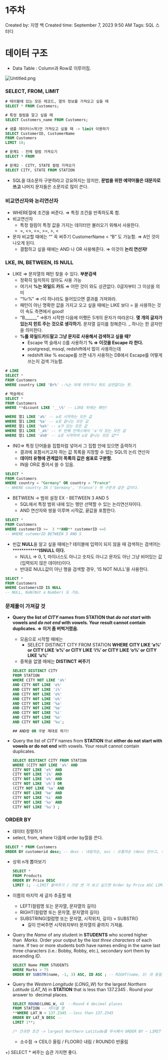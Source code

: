# 1주차

Created by: 지영 백
Created time: September 7, 2023 9:50 AM
Tags: SQL 스터디

# 데이터 구조

- Data Table : Column과 Row로 이루어짐.

![Untitled.png](/SQL_Advanced/week1/Untitled.png)

### SELECT, FROM, LIMIT

```sql
# 테이블에 있는 모든 레코드, 열의 정보를 가져오고 싶을 때
SELECT * FROM Customers;

# 특정 컬럼을 알고 싶을 때
SELECT Customers_name FROM Customers;

# 샘플 데이터(n개)만 가져오고 싶을 때 -> limit 이용하기
SELECT CustomerID, CustomerName
FROM Customers
LIMIT 10;
```

```sql
# 문제1 - 전체 컬럼 가져오기
SELECT * FROM 

# 문제2 - CITY, STATE 컬럼 가져오기
SELECT CITY, STATE FROM STATION

```

- SQL을 대소문자 구분하라고 강요하지는 않지만, **문법을 위한 예약어들은 대문자로 쓰고** 나머지 문자들은 소문자로 많이 쓴다.

### 비교연산자와 논리연산자

- WHERE절에 조건을 써준다.  ⇒ 특정 조건을 만족하도록 함.
- 비교연산자
    - 특정 컬럼이 특정 값을 가지는 데이터만 불러오기 위해서 사용한다.
    - =, <>, <=, >=, >, <
- 문자 비교할 때에는 “” 꼭 써주기 CustomerName < “B” 도 가능함. ⇒ A인 것이 나오게 된다.
    - 결합하고 싶을 때에는 AND 나 OR 사용해준다. ⇒ 이것이 **논리 연산자!**

### LKE, IN, BETWEEN, IS NULL

- LIKE ⇒ 문자열의 패턴 찾을 수 있다. **부분검색**
    - 정확히 일치하지 않아도 사용 가능
    - 여기서 **%는 와일드 카드** ⇒ 어떤 것이 와도 상관없다. 0글자부터 그 이상을 의미
    - “%r%” ⇒ r이 하나라도 들어있으면 결과를 가져와라.
    - 패턴이 아닌 명확한 값을 가지고 오고 싶을 때에는 LIKE 보다 = 을 사용하는 것이 속도 측면에서 good!
    - “B______” ⇒B가 시작한 다음에 어쨌든 5개의 문자가 따라온다. **몇 개의 글자가 있는지 힌트 주는 것으로 생각하기.** 문자열 길이를 정해준다. _ 하나는 한 글자만을 의미한다.
    - **%를 와일드카드말고 그냥 문자로 사용해서 검색하고 싶을 때?**
        - Escape 역 슬래시 (\)를 사용하기  **\% ⇒ 이것을 Escape 라 한다.**
        - postgresql, mssql, redshift에서 많이 사용하는데
        - redshift like % escape를 쓰면 내가 사용하는 DB에서 Escape를 어떻게 쓰는지 검색 가능함.

```sql
# LIKE
SELECT * 
FROM Customers
WHERE country LIKE 'Br%' --%는 뒤에 아무거나 와도 상관없다는 뜻.

# 역슬래시
SELECT *
FROM Customers
WHERE **dicount LIKE '__\%' -- LIKE 뒤에는 패턴!

WHERE 열1 LIKE 'a%' -- a로 시작하는 모든 값
WHERE 열1 LIKE '%a' -- a로 끝나는 모든 값
WHERE 열1 LIKE '%a%' -- a가 있는 모든 값
WHERE 열1 LIKE '_a%' -- 두 번째 인덱스에서 'a'이 있는 모든 값
WHERE 열1 LIKE 'a%0' -- a로 시작하여 o로 끝나는 모든 값**
```

- IN()⇒ 특정 단어들을 집합처럼 넣어서 그 집합 안에 있으면 출력하기
    - 결과에 포함시키고자 하는 값 목록을 지정할 수 있는 SQL의 논리 연산자
    - **데이터 유형에 관계없이 목록의 값은 쉼표로 구분함.**
    - IN을 OR로 풀어서 쓸 수 있음.

```sql
SELECT *
FROM Customers
WHERE country = "Germany" OR country = "France"
-- WHERE country IN ('Germany', 'France') 위 구문과 같은 값이다. 
```

- BETWEEN → 범위 설정 EX - BETWEEN 3 AND 5
    - SQL에서 특정 범위 내에 있는 행만 선택할 수 있는 논리연산자이다.
    - AND 연산자와 쌍을 이루며 시작값, 끝값을 포함한다.

```sql
SELECT *
FROM Customers
WHERE customerID >=  3 **AND** customerID <=5
-- WHERE cutomerID BETWEEN 3 AND 5
```

- 빈값 **NULL**을 알고 싶을 때에는? 테이블에 입력이 되지 않을 때 검색하는 검색어는 **************ISNULL  이다.**
    - NULL ⇒ 0, 1, 마이너스도 아니고 숫자도 아니고 문자도 아닌 그냥 비어있는 값(입력되지 않은 데이터)이다.
    - 반대로 NULL값이 아닌 행을 검색할 경우, ‘IS NOT NULL’을 사용한다.

```sql
SELECT *
FROM Customers
WHERE CustomersID IS NULL
-- NULL, NaN(Not a Number) 도 가능. 
```

### 문제풀이 가져갈 것

- **Query the list of *CITY* names from STATION that *do not start* with vowels and *do not end* with vowels. Your result cannot contain duplicates. ⇒ 이거 좀 버벅거렸음.**
    - 모음으로 시작할 때에는
        - SELECT DISTINCT CITY FROM STATION **WHERE CITY LIKE ‘a%’ or CITY LIKE ‘e%’ or CITY LIKE ‘i%’ or CITY LIKE ‘o%’ or CITY LIKE ‘u%’**
    - 중복을 없앨 때에는 **********************************DISTINCT 써주기**********************************
    
    ```sql
    SELECT DISTINCT CITY 
    FROM STATION 
    WHERE CITY NOT LIKE 'a%'
    AND CITY NOT LIKE 'e%'
    AND CITY NOT LIKE 'i%' 
    AND CITY NOT LIKE 'o%'
    AND CITY NOT LIKE 'u%'
    AND CITY NOT LIKE '%a' 
    AND CITY NOT LIKE '%e'
    AND CITY NOT LIKE '%i'
    AND CITY NOT LIKE '%o'
    AND CITY NOT LIKE '%u';
    
    ## AND랑 OR 구분 제대로 하기!
    ```
    
- Query the list of *CITY* names from **STATION** that **either do not start with vowels or do not end** with vowels. Your result cannot contain duplicates.
    
    ```sql
    SELECT DISTINCT CITY FROM STATION
    WHERE (CITY NOT LIKE 'a%' AND
    CITY NOT LIKE 'e%' AND
    CITY NOT LIKE 'i%' AND
    CITY NOT LIKE 'o%' AND
    CITY NOT LIKE 'u%') OR
    (CITY NOT LIKE '%a' AND
    CITY NOT LIKE '%e' AND
    CITY NOT LIKE '%i' AND
    CITY NOT LIKE '%o' AND
    CITY NOT LIKE '%u') ;
    ```
    

### ORDER BY

- 데이터 정렬하기
- select, from, where 다음에 order by절을 쓴다.

```sql
SELECT * FROM Customers
ORDER BY customerid desc; -- desc : 내림차순, asc : 오름차순 (desc 안쓰고, 즉 안쓰면 default값)
```

- 상위 n개 뽑아보기
    
    ```sql
    SELECT *
    FROM Products
    ORDER BY Price DESC
    LIMIT 1; --LIMIT 붙여주기 / 가장 싼 거 보고 싶으면 Order by Price ASC LIMIT 1 해주기
    ```
    
- 이름의 마지막 세 글자 추출할 때
    - LEFT(컬럼명 또는 문자열, 문자열의 길이)
    - RIGHT(컬럼명 또는 문자열, 문자열의 길이)
    - SUBSTRING(컬럼명 또는 문자열, 시작위치, 길이)
    = SUBSTR()
        - 길이 안써주면 시작위치부터 문자열의 끝까지 가져옴.
- Query the *Name* of any student in **STUDENTS** who scored higher than  *Marks*. Order your output by the *last three characters* of each name. If two or more students both have names ending in the same last three characters (i.e.: Bobby, Robby, etc.), secondary sort them by ascending *ID*.
    
    ```sql
    SELECT Name FROM STUDENTS
    WHERE Marks > 75 
    ORDER BY SUBSTR(name, -1, 3) ASC, ID ASC ; -- RIGHT(name, 3) 과 동일
    ```
    
- Query the *Western Longitude* (*LONG_W*) for the largest *Northern Latitude* (*LAT_N*) in **STATION** that is less than 137.2345 . Round your answer to  decimal places.
    
    ```sql
    SELECT ROUND(LONG_W, 4)  --Round 4 decimal places
    FROM STATION -- 테이블 명
    **WHERE LAT_N < 137.2345 --less then 137.2345
    ORDER BY LAT_N DESC -- 
    LIMIT 1**;
    
    /* 간과한 조건 -> largest Northern Latitude를 무시해서 ORDER BY ~ LIMIT 1을 안씀. */
    ```
    
    - 소수점 → CEIL() 올림 / FLOOR() 내림 / ROUND() 반올림
    

+) SELECT * 써주는 습관 가지면 좋다.

